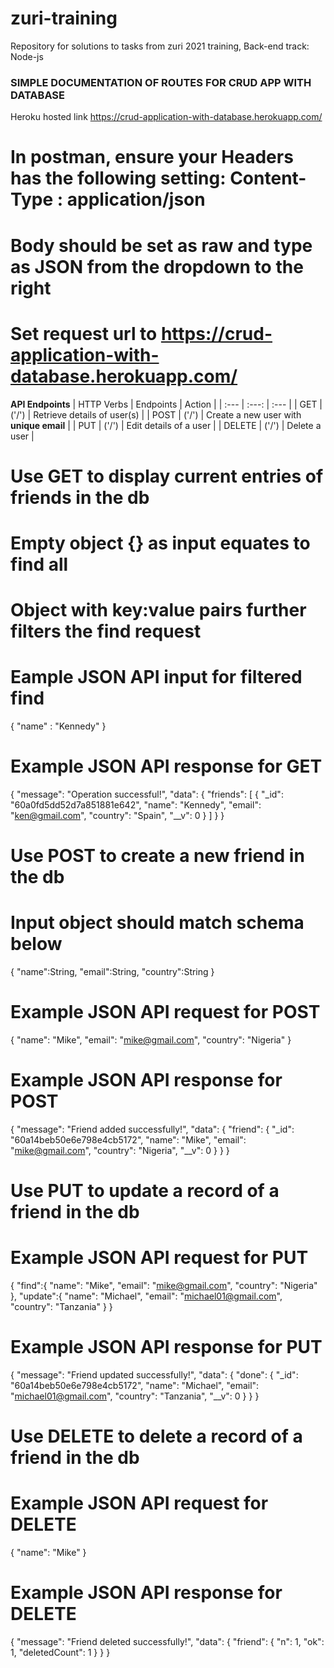 # zuri-training
Repository for solutions to tasks from zuri 2021 training, Back-end track: Node-js

###  SIMPLE DOCUMENTATION OF ROUTES FOR CRUD APP WITH DATABASE ###

Heroku hosted link https://crud-application-with-database.herokuapp.com/

# In postman, ensure your Headers has the following setting: Content-Type : application/json
# Body should be set as raw and type as JSON from the dropdown to the right
# Set request url to https://crud-application-with-database.herokuapp.com/

**API Endpoints**
 | HTTP Verbs | Endpoints | Action |
 | :--- | :---: | :--- |
 | GET | ('/') | Retrieve details of user(s)  |
 | POST | ('/') | Create a new user with **unique email** |
 | PUT | ('/') | Edit details of a user |
 | DELETE | ('/') | Delete a user |

# Use GET to display current entries of friends in the db
# Empty object {} as input equates to find all
# Object with key:value pairs further filters the find request
# Eample JSON API input for filtered find
{
    "name" : "Kennedy"
}

# Example JSON API response for GET

{
    "message": "Operation successful!",
    "data": {
        "friends": [
            {
                "_id": "60a0fd5dd52d7a851881e642",
                "name": "Kennedy",
                "email": "ken@gmail.com",
                "country": "Spain",
                "__v": 0
            }
        ]
    }
}


# Use POST to create a new friend in the db
# Input object should match schema below
{
    "name":String,
    "email":String,
    "country":String
}

# Example JSON API request for POST
{
    "name": "Mike",
    "email": "mike@gmail.com",
    "country": "Nigeria"
}

# Example JSON API response for POST
{
    "message": "Friend added successfully!",
    "data": {
        "friend": {
            "_id": "60a14beb50e6e798e4cb5172",
            "name": "Mike",
            "email": "mike@gmail.com",
            "country": "Nigeria",
            "__v": 0
        }
    }
}

# Use PUT to update a record of a friend in the db
# Example JSON API request for PUT
{
    "find":{
        "name": "Mike",
        "email": "mike@gmail.com",
        "country": "Nigeria"
    },
    "update":{
        "name": "Michael",
        "email": "michael01@gmail.com",
        "country": "Tanzania"
    }
}

# Example JSON API response for PUT
{
    "message": "Friend updated successfully!",
    "data": {
        "done": {
            "_id": "60a14beb50e6e798e4cb5172",
            "name": "Michael",
            "email": "michael01@gmail.com",
            "country": "Tanzania",
            "__v": 0
        }
    }
}



# Use DELETE to delete a record of a friend in the db
# Example JSON API request for DELETE
{
    "name": "Mike"
}
# Example JSON API response for DELETE
{
    "message": "Friend deleted successfully!",
    "data": {
        "friend": {
            "n": 1,
            "ok": 1,
            "deletedCount": 1
        }
    }
}